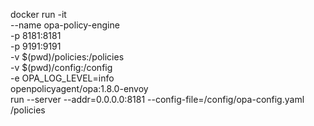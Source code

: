 docker run -it \
  --name opa-policy-engine \
  -p 8181:8181 \
  -p 9191:9191 \
  -v $(pwd)/policies:/policies \
  -v $(pwd)/config:/config \
  -e OPA_LOG_LEVEL=info \
  openpolicyagent/opa:1.8.0-envoy \
  run --server --addr=0.0.0.0:8181 --config-file=/config/opa-config.yaml /policies
